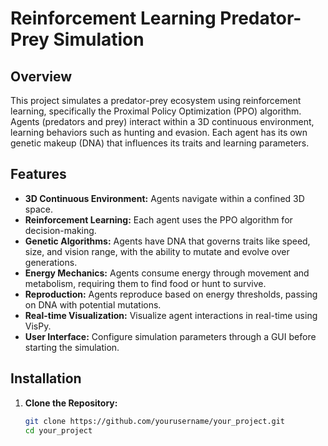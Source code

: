 # Reinforcement Learning Predator-Prey Simulation

## Overview

This project simulates a predator-prey ecosystem using reinforcement learning, specifically the Proximal Policy Optimization (PPO) algorithm. Agents (predators and prey) interact within a 3D continuous environment, learning behaviors such as hunting and evasion. Each agent has its own genetic makeup (DNA) that influences its traits and learning parameters.

## Features

- **3D Continuous Environment:** Agents navigate within a confined 3D space.
- **Reinforcement Learning:** Each agent uses the PPO algorithm for decision-making.
- **Genetic Algorithms:** Agents have DNA that governs traits like speed, size, and vision range, with the ability to mutate and evolve over generations.
- **Energy Mechanics:** Agents consume energy through movement and metabolism, requiring them to find food or hunt to survive.
- **Reproduction:** Agents reproduce based on energy thresholds, passing on DNA with potential mutations.
- **Real-time Visualization:** Visualize agent interactions in real-time using VisPy.
- **User Interface:** Configure simulation parameters through a GUI before starting the simulation.

## Installation

1. **Clone the Repository:**

   ```bash
   git clone https://github.com/yourusername/your_project.git
   cd your_project
